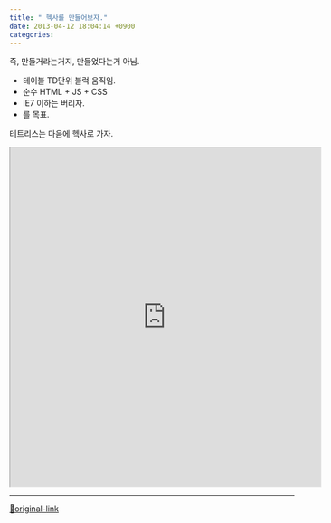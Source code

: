 ```yaml
---
title: " 헥사를 만들어보자."
date: 2013-04-12 18:04:14 +0900
categories: 
---
```

  

즉, 만들거라는거지, 만들었다는거 아님.  


- 테이블 TD단위 블럭 움직임.
- 순수 HTML + JS + CSS
- IE7 이하는 버리자.
- 를 목표.

  


테트리스는 다음에
헥사로 가자.
  
  
<iframe frameborder="1" height="600" src="http://www.mins01.com/web_work/fun/game_hexa/game_hexa.html" style="border-width: 1px;" width="550"></iframe>  




***
[🔗original-link](http://www.mins01.com/mh/tech/read/822)